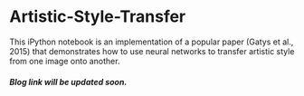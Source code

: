 # Artistic-Style-Transfer
This iPython notebook is an implementation of a popular paper (Gatys et al., 2015) that demonstrates how to use neural networks to transfer artistic style from one image onto another.
##### Blog link will be updated soon.
